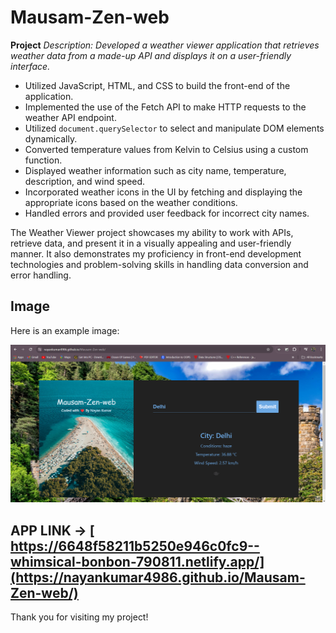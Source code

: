 # Mausam-Zen-web

**Project**
*Description: Developed a weather viewer application that retrieves weather data from a made-up API and displays it on a user-friendly interface.*
- Utilized JavaScript, HTML, and CSS to build the front-end of the application.
- Implemented the use of the Fetch API to make HTTP requests to the weather API endpoint.
- Utilized `document.querySelector` to select and manipulate DOM elements dynamically.
- Converted temperature values from Kelvin to Celsius using a custom function.
- Displayed weather information such as city name, temperature, description, and wind speed.
- Incorporated weather icons in the UI by fetching and displaying the appropriate icons based on the weather conditions.
- Handled errors and provided user feedback for incorrect city names.

The Weather Viewer project showcases my ability to work with APIs, retrieve data, and present it in a visually appealing and user-friendly manner. It also demonstrates my proficiency in front-end development technologies and problem-solving skills in handling data conversion and error handling.


## Image
Here is an example image:

![Example Image](https://github.com/Nayankumar4986/Mausam-Zen-web/blob/main/2.png)

## APP LINK -> [ https://6648f58211b5250e946c0fc9--whimsical-bonbon-790811.netlify.app/](https://nayankumar4986.github.io/Mausam-Zen-web/)
Thank you for visiting my project!
